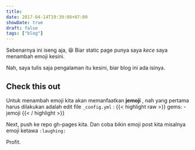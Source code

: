 ```yaml
---
title: 
date: 2017-04-14T19:39:08+07:00
showDate: true
draft: false
tags: ["blog"]
---
```


Sebenarnya ini iseng aja, :laughing: Biar static page punya saya *kece* saya menambah emoji kesini.

Nah, saya tulis saja pengalaman itu kesini, biar blog ini ada isinya.

## Check this out

Untuk menambah emoji kita akan memanfaatkan **jemoji** , nah yang pertama harus dilakukan adalah edit file `_config.yml` :
{{< highlight raw >}}
gems:
    - jemoji
{{< / highlight >}}

Next, push ke repo gh-pages kita. Dan coba bikin emoji post kita misalnya emoji ketawa `:laughing:`

Profit.
